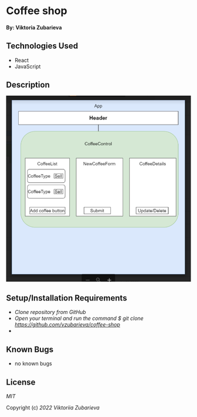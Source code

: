 # Coffee shop

#### By: Viktoria Zubarieva

####

## Technologies Used

- React
- JavaScript

## Description

![project-screenshot](src\img\diagram.png)

## Setup/Installation Requirements

- _Clone repository from GitHub_
- _Open your terminal and run the command $ git clone https://github.com/vzubarieva/coffee-shop_
-

## Known Bugs

- no known bugs

## License

_MIT_

Copyright (c) _2022_ _Viktoriia Zubarieva_
